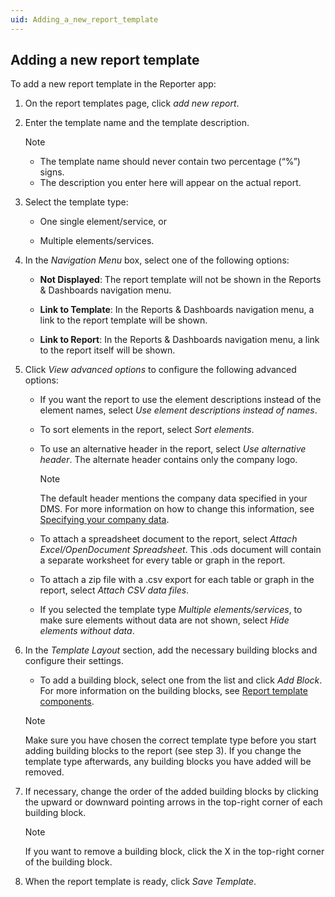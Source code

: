 ```yaml
---
uid: Adding_a_new_report_template
---
```


## Adding a new report template

To add a new report template in the Reporter app:

1. On the report templates page, click *add new report*.

2. Enter the template name and the template description.

    > [!NOTE]
    > - The template name should never contain two percentage (“%”) signs.
    > - The description you enter here will appear on the actual report.

3. Select the template type:

    - One single element/service, or

    - Multiple elements/services.

4. In the *Navigation Menu* box, select one of the following options:

    - **Not Displayed**: The report template will not be shown in the Reports & Dashboards navigation menu.

    - **Link to Template**: In the Reports & Dashboards navigation menu, a link to the report template will be shown.

    - **Link to Report**: In the Reports & Dashboards navigation menu, a link to the report itself will be shown.

5. Click *View advanced options* to configure the following advanced options:

    - If you want the report to use the element descriptions instead of the element names, select *Use element descriptions instead of names*.

    - To sort elements in the report, select *Sort elements*.

    - To use an alternative header in the report, select *Use alternative header*. The alternate header contains only the company logo.

        > [!NOTE]
        > The default header mentions the company data specified in your DMS. For more information on how to change this information, see [Specifying your company data](xref:General_DMA_configuration#specifying-your-company-data).

    - To attach a spreadsheet document to the report, select *Attach Excel/OpenDocument Spreadsheet*. This .ods document will contain a separate worksheet for every table or graph in the report.

    - To attach a zip file with a .csv export for each table or graph in the report, select *Attach CSV data files*.

    - If you selected the template type *Multiple elements/services*, to make sure elements without data are not shown, select *Hide elements without data*.

6. In the *Template Layout* section, add the necessary building blocks and configure their settings.

    - To add a building block, select one from the list and click *Add Block*. For more information on the building blocks, see [Report template components](Report_template_components.md).

    > [!NOTE]
    > Make sure you have chosen the correct template type before you start adding building blocks to the report (see step 3). If you change the template type afterwards, any building blocks you have added will be removed.

7. If necessary, change the order of the added building blocks by clicking the upward or downward pointing arrows in the top-right corner of each building block.

    > [!NOTE]
    > If you want to remove a building block, click the X in the top-right corner of the building block.

8. When the report template is ready, click *Save Template*.
